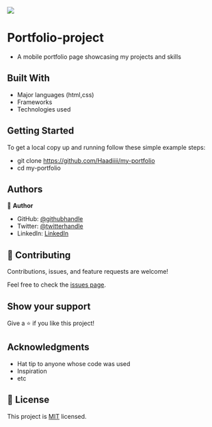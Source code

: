 ![](https://img.shields.io/badge/Microverse-blueviolet)

# Portfolio-project


- A mobile portfolio page showcasing my projects and skills


## Built With

- Major languages (html,css)
- Frameworks
- Technologies used


## Getting Started
To get a local copy up and running follow these simple example steps:
- git clone https://github.com/Haadiiii/my-portfolio
- cd my-portfolio



## Authors

👤 **Author**

- GitHub: [@githubhandle](https://github.com/Haadiiii)
- Twitter: [@twitterhandle](https://twitter.com/HaaDiii_99)
- LinkedIn: [LinkedIn](https://www.linkedin.com/in/hamid-ali-01a872213/)


## 🤝 Contributing

Contributions, issues, and feature requests are welcome!

Feel free to check the [issues page](../../issues/).

## Show your support

Give a ⭐️ if you like this project!

## Acknowledgments

- Hat tip to anyone whose code was used
- Inspiration
- etc

## 📝 License

This project is [MIT](./MIT.md) licensed.
